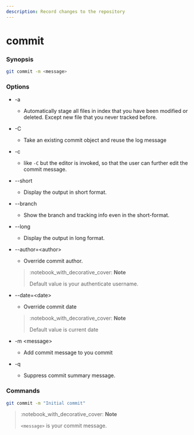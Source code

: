 ```yaml
---
description: Record changes to the repository
---
```


# commit

### Synopsis

```bash
git commit -m <message>
```

### Options

* \-a
  * Automatically stage all files in index that you have been modified or deleted. Except new file that you never tracked before.
* \-C
  * Take an existing commit object and reuse the log message
* \-c&#x20;
  * like `-C` but the editor is invoked, so that the user can further edit the commit message.
* \--short
  * Display the output in short format.
* \--branch
  * Show the branch and tracking info even in the short-format.
* \--long&#x20;
  * Display the output in long format.
*   \--author=\<author>

    * Override commit author.

    > :notebook\_with\_decorative\_cover: **Note**
    >
    > Default value is your authenticate username.
*   \--date=\<date>

    * Override commit date

    > :notebook\_with\_decorative\_cover: **Note**
    >
    > Default value is current date
* \-m \<message>
  * Add commit message to you commit
* \-q
  * Suppress commit summary message.

### Commands

```bash
git commit -m "Initial commit"
```

> :notebook\_with\_decorative\_cover: **Note**
>
> `<message>` is your commit message.
